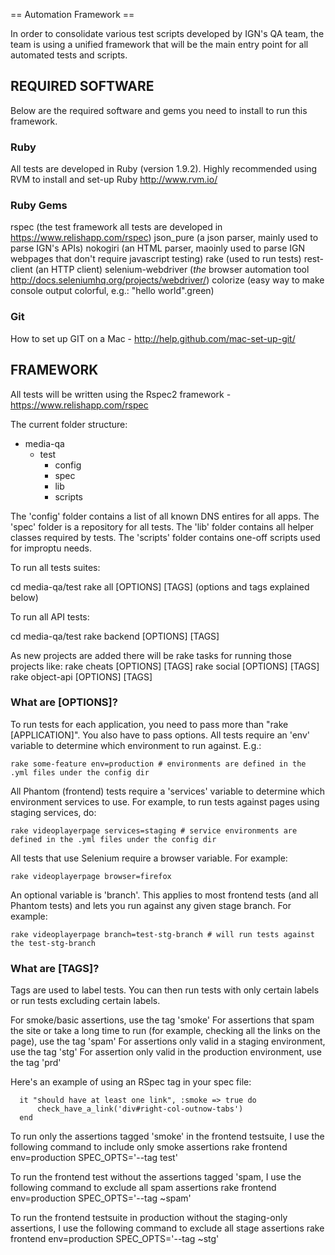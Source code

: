 == Automation Framework ==

In order to consolidate various test scripts developed by IGN's QA team, the team is using a unified framework that will be the main entry point for all automated tests and scripts. 

## REQUIRED SOFTWARE
Below are the required software and gems you need to install to run this framework.

### Ruby
All tests are developed in Ruby (version 1.9.2). Highly recommended using RVM to install and set-up Ruby http://www.rvm.io/

### Ruby Gems
rspec (the test framework all tests are developed in https://www.relishapp.com/rspec)
json_pure (a json parser, mainly used to parse IGN's APIs)
nokogiri (an HTML parser, maoinly used to parse IGN webpages that don't require javascript testing)
rake (used to run tests)
rest-client (an HTTP client)
selenium-webdriver (_the_ browser automation tool http://docs.seleniumhq.org/projects/webdriver/)
colorize (easy way to make console output colorful, e.g.: "hello world".green)

### Git
How to set up GIT on a Mac - http://help.github.com/mac-set-up-git/

## FRAMEWORK 

All tests will be written using the Rspec2 framework - https://www.relishapp.com/rspec

The current folder structure:

- media-qa
  - test
    - config
    - spec
    - lib
	- scripts

The 'config' folder contains a list of all known DNS entires for all apps.
The 'spec' folder is a repository for all tests.
The 'lib' folder contains all helper classes required by tests.
The 'scripts' folder contains one-off scripts used for improptu needs.

To run all tests suites:

   cd media-qa/test
   rake all [OPTIONS] [TAGS] (options and tags explained below)

To run all API tests:

   cd media-qa/test
   rake backend [OPTIONS] [TAGS]
   
As new projects are added there will be rake tasks for running those projects like:
    rake cheats [OPTIONS] [TAGS]
    rake social [OPTIONS] [TAGS]
    rake object-api [OPTIONS] [TAGS]

### What are [OPTIONS]?

To run tests for each application, you need to pass more than "rake [APPLICATION]". You also have to pass options. All tests require an 'env' variable to determine which environment to run against. E.g.:

	rake some-feature env=production # environments are defined in the .yml files under the config dir

All Phantom (frontend) tests require a 'services' variable to determine which environment services to use. For example, to run tests against pages using staging services, do:

	rake videoplayerpage services=staging # service environments are defined in the .yml files under the config dir

All tests that use Selenium require a browser variable. For example:

	rake videoplayerpage browser=firefox 

An optional variable is 'branch'. This applies to most frontend tests (and all Phantom tests) and lets you run against any given stage branch. For example:

	rake videoplayerpage branch=test-stg-branch # will run tests against the test-stg-branch

### What are [TAGS]?

Tags are used to label tests. You can then run tests with only certain labels or run tests excluding certain labels.

For smoke/basic assertions, use the tag 'smoke'
For assertions that spam the site or take a long time to run (for example, checking all the links on the page), use the tag 'spam'
For assertions only valid in a staging environment, use the tag 'stg'
For assertion only valid in the production environment, use the tag 'prd'

Here's an example of using an RSpec tag in your spec file:

      it "should have at least one link", :smoke => true do
          check_have_a_link('div#right-col-outnow-tabs')
      end

To run only the assertions tagged 'smoke' in the frontend testsuite, I use the following command to include only smoke assertions
  rake frontend env=production SPEC_OPTS='--tag test'

To run the frontend test without the assertions tagged 'spam, I use the following command to exclude all spam assertions
	rake frontend env=production SPEC_OPTS='--tag ~spam'

To run the frontend testsuite in production without the staging-only assertions, I use the following command to  exclude all stage assertions
	rake frontend env=production SPEC_OPTS='--tag ~stg'
